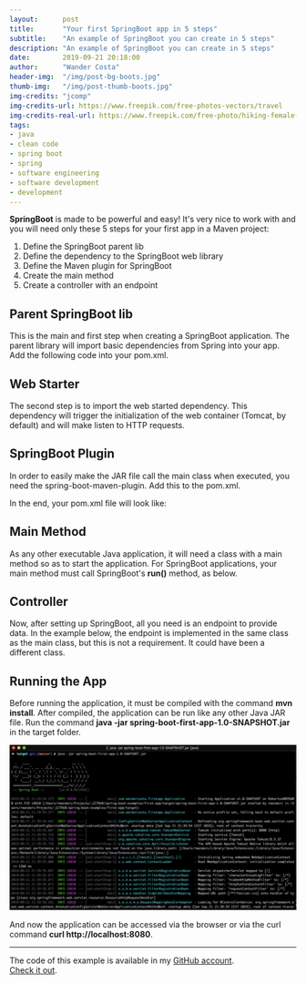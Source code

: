 ```yaml
---
layout:      post
title:       "Your first SpringBoot app in 5 steps"
subtitle:    "An example of SpringBoot you can create in 5 steps"
description: "An example of SpringBoot you can create in 5 steps"
date:        2019-09-21 20:18:00
author:      "Wander Costa"
header-img:  "/img/post-bg-boots.jpg"
thumb-img:   "/img/post-thumb-boots.jpg"
img-credits: "jcomp"
img-credits-url: https://www.freepik.com/free-photos-vectors/travel
img-credits-real-url: https://www.freepik.com/free-photo/hiking-female-boots_3709511.htm#page=8&query=boot&position=38
tags:
- java
- clean code
- spring boot
- spring
- software engineering
- software development
- development
---
```


**SpringBoot** is made to be powerful and easy! It's very nice to work with and you will need only these 5 steps for your first app in a Maven project:

1. Define the SpringBoot parent lib
2. Define the dependency to the SpringBoot web library
3. Define the Maven plugin for SpringBoot
4. Create the main method
5. Create a controller with an endpoint

## Parent SpringBoot lib

This is the main and first step when creating a SpringBoot application. The parent library will import basic dependencies from Spring into your app. Add the following code into your pom.xml.

<script src="https://gist.github.com/rwanderc/638eb07e2b5812260f6c025d1a6a8b2b.js"></script>

## Web Starter

The second step is to import the web started dependency. This dependency will trigger the initialization of the web container (Tomcat, by default) and will make listen to HTTP requests.

<script src="https://gist.github.com/rwanderc/61f719bc121e05e1254a59eb448437ef.js"></script>

## SpringBoot Plugin

In order to easily make the JAR file call the main class when executed, you need the spring-boot-maven-plugin. Add this to the pom.xml.

<script src="https://gist.github.com/rwanderc/10d098ffd4fe1babfd942e8d5b48a363.js"></script>

In the end, your pom.xml file will look like:

<script src="https://gist.github.com/rwanderc/c012975e5f38dc3b2ef5e1c1d91433d6.js"></script>

## Main Method

As any other executable Java application, it will need a class with a main method so as to start the application. For SpringBoot applications, your main method must call SpringBoot's **run()** method, as below.

<script src="https://gist.github.com/rwanderc/5310f0e431e88a7a83389ef3c904be2a.js"></script>

## Controller

Now, after setting up SpringBoot, all you need is an endpoint to provide data. In the example below, the endpoint is implemented in the same class as the main class, but this is not a requirement. It could have been a different class.

<script src="https://gist.github.com/rwanderc/4e87d371caa364a1d12cadcb4f8ef76e.js"></script>

## Running the App

Before running the application, it must be compiled with the command **mvn install**. After compiled, the application can be run like any other Java JAR file. Run the command **java -jar spring-boot-first-app-1.0-SNAPSHOT.jar** in the target folder.

![img/spring-boot-startup-screen.png](/img/spring-boot-startup-screen.png)

And now the application can be accessed via the browser or via the curl command **curl http://localhost:8080**.

---

The code of this example is available in my [GitHub account][github].<br>
[Check it out][code-example].

[code-example]:https://github.com/rwanderc/examples/tree/master/spring-boot/spring-boot-first-app
[github]:https://github.com/rwanderc